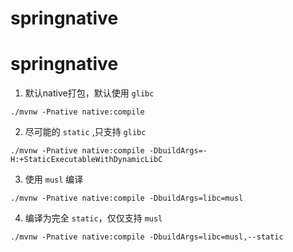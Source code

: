 # springnative
# springnative
1. 默认native打包，默认使用 `glibc`
```
./mvnw -Pnative native:compile
```
2. 尽可能的 `static` ,只支持 `glibc`
```
./mvnw -Pnative native:compile -DbuildArgs=-H:+StaticExecutableWithDynamicLibC
```
3. 使用 `musl` 编译
```
./mvnw -Pnative native:compile -DbuildArgs=libc=musl
```
4. 编译为完全 `static`，仅仅支持 `musl`
```
./mvnw -Pnative native:compile -DbuildArgs=libc=musl,--static
```

